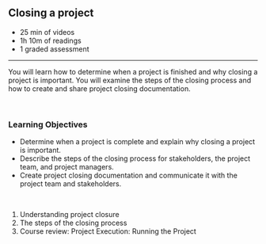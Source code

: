 ## Closing a project

- 25 min of videos
- 1h 10m of readings
- 1 graded assessment

<hr>

You will learn how to determine when a project is finished and why closing a project is important. You will examine the steps of the closing process and how to create and share project closing documentation.

<br>

### Learning Objectives

- Determine when a project is complete and explain why closing a project is important.
- Describe the steps of the closing process for stakeholders, the project team, and project managers.
- Create project closing documentation and communicate it with the project team and stakeholders.

<br>

1. Understanding project closure
2. The steps of the closing process
3. Course review: Project Execution: Running the Project
